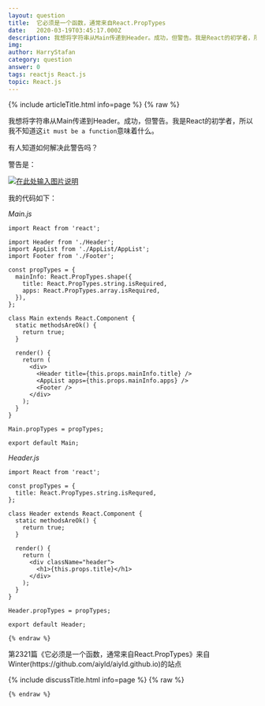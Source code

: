 ```yaml
---
layout: question
title:  它必须是一个函数，通常来自React.PropTypes
date:   2020-03-19T03:45:17.000Z
description: 我想将字符串从Main传递到Header。成功，但警告。我是React的初学者，所以我不知道这it must be a function意味着什么。有...
img: 
author: HarryStafan
category: question
answer: 0
tags: reactjs React.js
topic: React.js
---
```

<div class="article-root">
  <div class="article">
    {% include articleTitle.html info=page %}
    {% raw %}
    <div class="article-content"><p><font style="vertical-align: inherit;"><font style="vertical-align: inherit;">我想将字符串从Main传递到Header。</font><font style="vertical-align: inherit;">成功，但警告。</font><font style="vertical-align: inherit;">我是React的初学者，所以我不知道这</font></font><code>it must be a function</code><font style="vertical-align: inherit;"><font style="vertical-align: inherit;">意味着</font><font style="vertical-align: inherit;">什么</font><font style="vertical-align: inherit;">。</font></font></p>

<p><font style="vertical-align: inherit;"><font style="vertical-align: inherit;">有人知道如何解决此警告吗？</font></font></p>

<p><font style="vertical-align: inherit;"><font style="vertical-align: inherit;">警告是：</font></font></p>

<p><a href="https://www.samyoc.com//uploads/users/22944/images/thumbnails/1584589390582.png" data-src="https://www.samyoc.com//uploads/users/22944/images/1584589390582.png"><img src="https://i.stack.imgur.com/4baOJ.png" alt="在此处输入图片说明"></a></p>

<p><font style="vertical-align: inherit;"><font style="vertical-align: inherit;">我的代码如下：</font></font></p>

<p><em><font style="vertical-align: inherit;"><font style="vertical-align: inherit;">Main.js</font></font></em></p>

<pre><code>import React from 'react';<font></font>
<font></font>
import Header from './Header';<font></font>
import AppList from './AppList/AppList';<font></font>
import Footer from './Footer';<font></font>
<font></font>
const propTypes = {<font></font>
  mainInfo: React.PropTypes.shape({<font></font>
    title: React.PropTypes.string.isRequired,<font></font>
    apps: React.PropTypes.array.isRequired,<font></font>
  }),<font></font>
};<font></font>
<font></font>
class Main extends React.Component {<font></font>
  static methodsAreOk() {<font></font>
    return true;<font></font>
  }<font></font>
<font></font>
  render() {<font></font>
    return (<font></font>
      &lt;div&gt;<font></font>
        &lt;Header title={this.props.mainInfo.title} /&gt;<font></font>
        &lt;AppList apps={this.props.mainInfo.apps} /&gt;<font></font>
        &lt;Footer /&gt;<font></font>
      &lt;/div&gt;<font></font>
    );<font></font>
  }<font></font>
}<font></font>
<font></font>
Main.propTypes = propTypes;<font></font>
<font></font>
export default Main;<font></font>
</code></pre>

<p><em><font style="vertical-align: inherit;"><font style="vertical-align: inherit;">Header.js</font></font></em></p>

<pre><code>import React from 'react';<font></font>
<font></font>
const propTypes = {<font></font>
  title: React.PropTypes.string.isRequred,<font></font>
};<font></font>
<font></font>
class Header extends React.Component {<font></font>
  static methodsAreOk() {<font></font>
    return true;<font></font>
  }<font></font>
<font></font>
  render() {<font></font>
    return (<font></font>
      &lt;div className="header"&gt;<font></font>
        &lt;h1&gt;{this.props.title}&lt;/h1&gt;<font></font>
      &lt;/div&gt;<font></font>
    );<font></font>
  }<font></font>
}<font></font>
<font></font>
Header.propTypes = propTypes;<font></font>
<font></font>
export default Header;<font></font>
</code></pre></div>
    {% endraw %}
  </div>
  <p class="winter_mark">第2321篇《它必须是一个函数，通常来自React.PropTypes》来自Winter(https://github.com/aiyld/aiyld.github.io)的站点</p>
  <div class="discuss-wrapper">
    {% include discussTitle.html info=page %}
    {% raw %}
    
    {% endraw %}
  </div>
<div>
